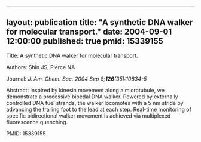 
---
layout: publication
title:  "A synthetic DNA walker for molecular transport."
date:   2004-09-01 12:00:00
published: true
pmid: 15339155
---

Title: A synthetic DNA walker for molecular transport.

Authors: Shin JS, Pierce NA

Journal: *J. Am. Chem. Soc. 2004 Sep 8;**126**(35):10834-5*

Abstract: Inspired by kinesin movement along a microtubule, we demonstrate a processive bipedal DNA walker. Powered by externally controlled DNA fuel strands, the walker locomotes with a 5 nm stride by advancing the trailing foot to the lead at each step. Real-time monitoring of specific bidirectional walker movement is achieved via multiplexed fluorescence quenching.

PMID: 15339155

